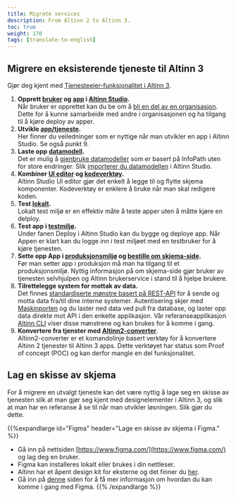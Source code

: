 ```yaml
---
title: Migrate services
description: From Altinn 2 to Altinn 3.
toc: true
weight: 170
tags: [translate-to-english]
---
```


## Migrere en eksisterende tjeneste til Altinn 3
Gjør deg kjent med [Tjenesteeier-funksjonalitet i Altinn 3](../../../community/roadmap/studio/appowner).

1. **Opprett [bruker](../first-time-setup/) og [app](../create-app/) i [Altinn Studio](https://altinn.studio/).**  
   Når bruker er opprettet kan du be om å [bli en del av en organisasjon](../first-time-setup/#bli-del-av-en-organisasjon).
   Dette for å kunne samarbeide med andre i organisasjonen og ha tilgang til å kjøre deploy av apper.
2. **Utvikle [app/tjeneste](../../development).**  
   Her finner du veiledninger som er nyttige når man utvikler en app i Altinn Studio. Se også punkt 9.
3. **Laste opp [datamodell](../../development/data/data-model).**  
   Det er mulig å [gjenbruke datamodeller](https://altinn.github.io/docs/ny-funksjonalitet/prosjekter/tjenester30/faq/) som er basert på InfoPath uten for store endringer.
   Slik [importerer du datamodellen](../../development/data/data-model) i Altinn Studio.
4. **Kombiner [UI editor](../navigation/designer/ui-editor/) og [kodeverktøy](../navigation/code/).**  
   Altinn Studio UI editor gjør det enkelt å legge til og flytte skjema komponenter. Kodeverktøy er enklere å bruke når man skal redigere koden. 
5. **Test [lokalt](../../testing/local/).**  
   Lokalt test miljø er en effektiv måte å teste apper uten å måtte kjøre en delploy. 
6. **Test app i [testmiljø](../../testing/deploy/).**  
   Under fanen Deploy i Altinn Studio kan du bygge og deploye app. Når Appen er klart kan du logge inn i test miljøet med en testbruker for å kjøre tjenesten.
7. **Sette opp App i  [produksjonsmiljø](../../deployment/) og [bestille om skjema-side](../../deployment#order-about-form-page-on-altinnno).**  
   Før man setter app i produksjon må man ha tilgang til et produksjonsmiljø.
   Nyttig informasjon på om skjema-side gjør bruker av tjenesten selvhjulpen og Altinn brukerservice i stand til å hjelpe brukere.
8. **Tilrettelegge system for mottak av data.**  
   Det finnes [standardiserte mønstre basert på REST-API](/api) for å sende og motta data fra/til dine interne systemer.
   Autentisering skjer med [Maskinporten](https://www.digdir.no/digitale-felleslosninger/maskinporten/869) og du laster ned data ved pull fra database,
   og laster opp data direkte mot API i den enkelte applikasjon. Vår referanseapplikasjon [Altinn CLI](https://github.com/Altinn/altinn-cli)​
   viser disse mønstrene og kan brukes for å komme i gang.
9. **Konvertere fra tjenster med [Altinn2-converter](https://github.com/Altinn/altinn2-convert)**.  
   Altinn2-converter er et komandolinje basert verktøy for å konvertere Altinn 2 tjenester til Altinn 3 apps.
   Dette verktøyet har status som Proof of concept (POC) og kan derfor mangle en del funksjonalitet. 

## Lag en skisse av skjema
For å migrere en utvalgt tjeneste kan det være nyttig å lage seg en skisse av tjenesten slik at man gjør seg kjent med designelementer i Altinn 3,
og slik at man har en referanse å se til når man utvikler løsningen. Slik gjør du dette.

{{%expandlarge id="Figma" header="Lage en skisse av skjema i Figma." %}}
- Gå inn på nettsiden [https://www.figma.com/](https://www.figma.com/) og lag deg en bruker.
- Figma kan installeres lokalt eller brukes i din nettleser.
- Altinn har et åpent design kit for eksterne og det finner du [her](https://www.figma.com/proto/wnBveAG2ikUspFsQwM3GNE/ADS---Prototyping-for-eksterne?node-id=47%3A4068&amp;viewport=326%2C2144%2C0.653957724571228&amp;scaling=min-zoom).
- Gå inn på [denne](/app/design/prototype/) siden for å få mer informasjon om hvordan du kan komme i gang med Figma.
{{% /expandlarge %}}